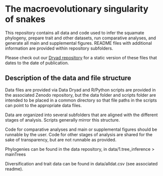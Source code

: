 # The macroevolutionary singularity of snakes

This repository contains all data and code used to infer the squamate phylogeny, prepare trait and other datasets, run comparative analyses, and generate all main and supplemental figures. README files with additional information are provided within repository subfolders.

Please check out our [Dryad repository](https://doi.org/10.5061/dryad.p5hqbzkvb) for a static version of these files that dates to the date of publication.

## Description of the data and file structure

Data files are provided via Data Dryad and R/Python scripts are provided in the associated Zenodo repository, but the data folder and scripts folder are intended to be placed in a common directory so that file paths in the scripts can point to the appropriate data files.  

Data are organized into several subfolders that are aligned with the different stages of analysis. Scripts generally mirror this structure. 

Code for comparative analyses and main or supplemental figures should be runnable by the user. Code for other stages of analysis are shared for the sake of transparency, but are not runnable as provided. 

Phylogenies can be found in the data repository, in data/1.tree_inference > mainTrees

Diversification and trait data can be found in data/alldat.csv (see associated readme).